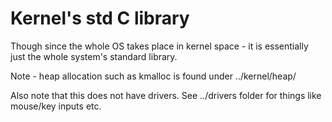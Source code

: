 # Kernel's std C library

Though since the whole OS takes place in kernel space - it is 
essentially just the whole system's standard library.

Note - heap allocation such as kmalloc is found under ../kernel/heap/

Also note that this does not have drivers.
See ../drivers folder for things like mouse/key inputs etc.
